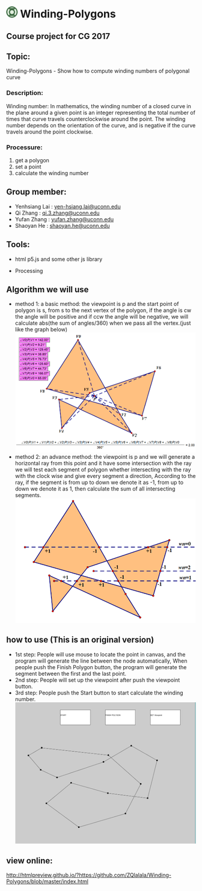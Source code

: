 # <img src="team_logo.png" width="30px" /> Winding-Polygons 

## Course project for CG 2017

## Topic: 
Winding-Polygons - Show how to compute winding numbers of polygonal curve

### Description:
Winding number:
In mathematics, the winding number of a closed curve in the plane around a given point is an integer representing the total number of times that curve travels counterclockwise around the point. The winding number depends on the orientation of the curve, and is negative if the curve travels around the point clockwise.

### Processure:
1. get a polygon
2. set a point 
3. calculate the winding number


## Group member:
* Yenhsiang Lai : yen-hsiang.lai@uconn.edu
* Qi Zhang : qi.3.zhang@uconn.edu
* Yufan Zhang : yufan.zhang@uconn.edu
* Shaoyan He : shaoyan.he@uconn.edu

## Tools:
* html p5.js and some other js library

* Processing

## Algorithm we will use
* method 1: a basic method: 
the viewpoint is p and the start point of polygon is s, from s to the next vertex of the polygon, 
if the angle is cw the angle will be positive and if ccw the angle will be negative, we will calculate abs(the sum of angles/360) when we pass all the vertex.(just like the graph below) 
![](method1.png)
* method 2: an advance method:
the viewpoint is p and we will generate a horizontal ray from this point and it have some intersection with the ray
we will test each segment of polygon whether intersecting with the ray with the clock wise and give every segment a direction,
According to the ray, if the segment is from up to down we denote it as -1,  from up to down we denote it as 1, then calculate the sum of all intersecting segments.
![](method2.png)

## how to use (This is an original version)
* 1st step:
People will use mouse to locate the point in canvas, and the program will generate the line between the node automatically, When people push the Finish Polygon button, the program will generate the segment between the first and the last point.  
* 2nd step:
People will set up the viewpoint after push the viewpoint button.
* 3rd step:
People push the Start button to start calculate the winding number.
![](demo1.PNG)

## view online:
http://htmlpreview.github.io/?https://github.com/ZQlalala/Winding-Polygons/blob/master/index.html
